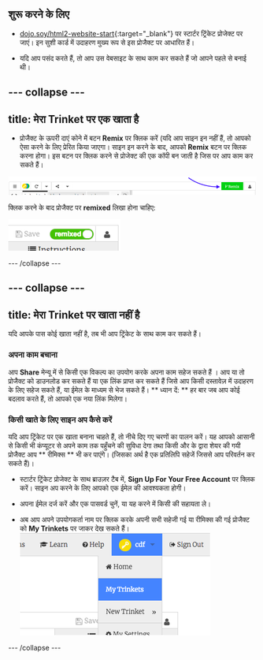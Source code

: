 ## शुरू करने के लिए

- [dojo.soy/html2-website-start](http://dojo.soy/html2-website-start){:target="_blank"} पर स्टार्टर ट्रिंकेट प्रोजेक्ट पर जाएं। इन सुशी कार्ड में उदाहरण मुख्य रूप से इस प्रोजैक्ट पर आधारित हैं।

- यदि आप पसंद करते हैं, तो आप उस वेबसाइट के साथ काम कर सकते हैं जो आपने पहले से बनाई थी।

## \--- collapse \---

## title: मेरा Trinket पर एक खाता है

- प्रोजैक्ट के ऊपरी दाएं कोने में बटन **Remix** पर क्लिक करें (यदि आप साइन इन नहीं हैं, तो आपको ऐसा करने के लिए प्रेरित किया जाएगा। साइन इन करने के बाद, आपको **Remix** बटन पर क्लिक करना होगा। इस बटन पर क्लिक करने से प्रोजेक्ट की एक कॉपी बन जाती है जिस पर आप काम कर सकते हैं। 

![रीमिक्स बटन](images/tktRemixButtonArrow.png)

क्लिक करने के बाद प्रोजैक्ट पर **remixed** लिखा होना चाहिए:

![बटन अब "remixed"" कहता है](images/tktRemixedSmall.png)

\--- /collapse \---

## \--- collapse \---

## title: मेरा Trinket पर खाता नहीं है

यदि आपके पास कोई खाता नहीं है, तब भी आप ट्रिंकेट के साथ काम कर सकते हैं।

### अपना काम बचाना

आप **Share** मेन्यू में से किसी एक विकल्प का उपयोग करके अपना काम सहेज सकते हैं । आप या तो प्रोजैक्ट को डाउनलोड कर सकते हैं या एक लिंक प्राप्त कर सकते हैं जिसे आप किसी दस्तावेज़ में उदाहरण के लिए सहेज सकते हैं, या ईमेल के माध्यम से भेज सकते हैं। ** ध्यान दें: ** हर बार जब आप कोई बदलाव करते हैं, तो आपको एक नया लिंक मिलेगा।

### किसी खाते के लिए साइन अप कैसे करें

यदि आप ट्रिंकेट पर एक खाता बनाना चाहते हैं, तो नीचे दिए गए चरणों का पालन करें। यह आपको आसानी से किसी भी कंप्यूटर से अपने काम तक पहुँचने की सुविधा देगा तथा किसी और के द्वारा शेयर की गयी प्रोजैक्ट आप ** रीमिक्स ** भी कर पाएंगे। (जिसका अर्थ है एक प्रतिलिपि सहेजें जिससे आप परिवर्तन कर सकते हैं)।

- स्टार्टर ट्रिंकेट प्रोजेक्ट के साथ ब्राउज़र टैब में, **Sign Up For Your Free Account** पर क्लिक करें। साइन अप करने के लिए आपको एक ईमेल की आवश्यकता होगी।

- अपना ईमेल दर्ज करें और एक पासवर्ड चुनें, या यह करने में किसी की सहायता ले।

- अब आप अपने उपयोगकर्ता नाम पर क्लिक करके अपनी सभी सहेजी गई या रीमिक्स की गई प्रोजैक्ट को **My Trinkets** पर जाकर देख सकते हैं। !["My Trinkets" मेनू आइटम](images/myTrinketsMenu.png)

\--- /collapse \---